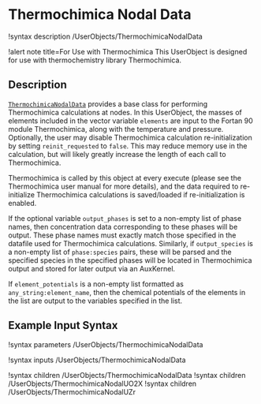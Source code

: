 # Thermochimica Nodal Data

!syntax description /UserObjects/ThermochimicaNodalData

!alert note title=For Use with Thermochimica
This UserObject is designed for use with thermochemistry library Thermochimica.

## Description

[`ThermochimicaNodalData`](ThermochimicaNodalData.md) provides a base class for performing Thermochimica calculations at nodes.
In this UserObject, the masses of elements included in the vector variable `elements` are input
to the Fortan 90 module Thermochimica, along with the temperature and pressure. Optionally, the
user may disable Thermochimica calculation re-initialization by setting `reinit_requested` to `false`.
This may reduce memory use in the calculation, but will likely greatly increase the length of each
call to Thermochimica.

Thermochimica is called by this object at every execute (please see the Thermochimica user manual
for more details), and the data required to re-initialize Thermochimica calculations is
saved/loaded if re-initialization is enabled.

If the optional variable `output_phases` is set to a non-empty list of phase names, then concentration
data corresponding to these phases will be output. These phase names must exactly match those specified
in the datafile used for Thermochimica calculations. Similarly, if `output_species` is a non-empty list
of `phase:species` pairs, these will be parsed and the specified species in the specified phases will be
located in Thermochimica output and stored for later output via an AuxKernel.

If `element_potentials` is a non-empty list formatted as `any_string:element_name`, then the chemical
potentials of the elements in the list are output to the variables specified in the list.

## Example Input Syntax

!syntax parameters /UserObjects/ThermochimicaNodalData

!syntax inputs /UserObjects/ThermochimicaNodalData

!syntax children /UserObjects/ThermochimicaNodalData
!syntax children /UserObjects/ThermochimicaNodalUO2X
!syntax children /UserObjects/ThermochimicaNodalUZr
